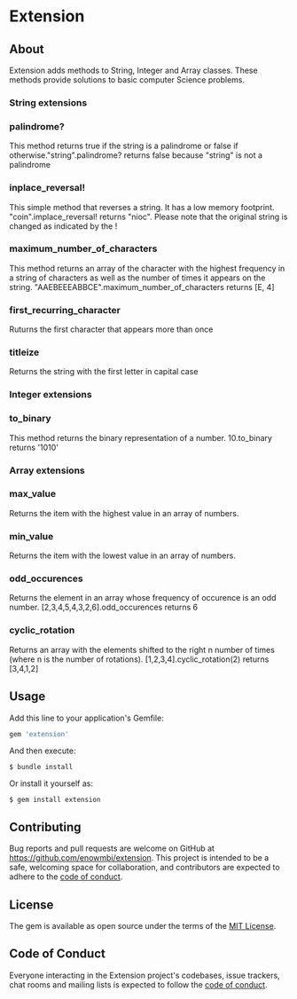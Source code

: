 # Extension
## About

  Extension adds methods to String, Integer and Array classes. These methods provide solutions to basic computer Science problems. 
   
### String extensions
  ### palindrome?
  This method returns true if the string is a palindrome or false if otherwise."string".palindrome? returns false because "string" is not a palindrome

  ### inplace_reversal!
  This simple method that reverses a string. It has a low memory footprint. "coin".implace_reversal! returns "nioc". Please note that the original string is changed as indicated by the !

  ### maximum_number_of_characters
  This method returns an array of the character with the highest frequency in a string of characters as well as the number of times it appears on the string.  "AAEBEEEABBCE".maximum_number_of_characters returns [E, 4]

  ### first_recurring_character
  Ruturns the first character that appears more than once

  ### titleize 
  Returns the string with the first letter in capital case


### Integer extensions
  ### to_binary
  This method returns the binary representation of a number. 10.to_binary returns '1010'

### Array extensions
  ### max_value
  Returns the item with the highest value in an array of numbers.

  ### min_value
  Returns the item with the lowest value in an array of numbers.
  
  ### odd_occurences
  Returns the element in an array whose frequency of occurence is an odd number. [2,3,4,5,4,3,2,6].odd_occurences returns 6

  ### cyclic_rotation
  Returns an array with the elements shifted to the right n number of times (where n is the number of rotations).
  [1,2,3,4].cyclic_rotation(2) returns [3,4,1,2]

## Usage

Add this line to your application's Gemfile:

```ruby
gem 'extension'
```

And then execute:

    $ bundle install

Or install it yourself as:

    $ gem install extension


## Contributing

Bug reports and pull requests are welcome on GitHub at https://github.com/enowmbi/extension. This project is intended to be a safe, welcoming space for collaboration, and contributors are expected to adhere to the [code of conduct](https://github.com/enowmbi/extension/blob/master/CODE_OF_CONDUCT.md).


## License

The gem is available as open source under the terms of the [MIT License](https://opensource.org/licenses/MIT).

## Code of Conduct

Everyone interacting in the Extension project's codebases, issue trackers, chat rooms and mailing lists is expected to follow the [code of conduct](https://github.com/[USERNAME]/extension/blob/master/CODE_OF_CONDUCT.md).

